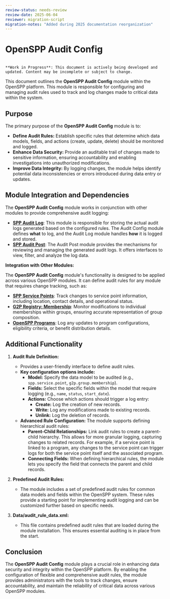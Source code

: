 ```yaml
---
review-status: needs-review
review-date: 2025-06-04
reviewer: migration-script
migration-notes: "Added during 2025 documentation reorganization"
---
```


# OpenSPP Audit Config

```{warning}

**Work in Progress**: This document is actively being developed and updated. Content may be incomplete or subject to change.
```

This document outlines the **OpenSPP Audit Config** module within the OpenSPP platform. This module is responsible for configuring and managing audit rules used to track and log changes made to critical data within the system.

## Purpose

The primary purpose of the **OpenSPP Audit Config** module is to:

* **Define Audit Rules:** Establish specific rules that determine which data models, fields, and actions (create, update, delete) should be monitored and logged.
* **Enhance Data Security:** Provide an auditable trail of changes made to sensitive information, ensuring accountability and enabling investigations into unauthorized modifications.
* **Improve Data Integrity:**  By logging changes, the module helps identify potential data inconsistencies or errors introduced during data entry or updates.

## Module Integration and Dependencies

The **OpenSPP Audit Config** module works in conjunction with other modules to provide comprehensive audit logging:

* **[SPP Audit Log](spp_audit_log)**: This module is responsible for storing the actual audit logs generated based on the configured rules. The Audit Config module defines **what** to log, and the Audit Log module handles **how** it is logged and stored.
* **[SPP Audit Post](spp_audit_post)**: The Audit Post module provides the mechanisms for reviewing and managing the generated audit logs. It offers interfaces to view, filter, and analyze the log data.

**Integration with Other Modules:**

The **OpenSPP Audit Config** module's functionality is designed to be applied across various OpenSPP modules.  It can define audit rules for any module that requires change tracking, such as:

* **[SPP Service Points](spp_service_points)**: Track changes to service point information, including location, contact details, and operational status.
* **[G2P Registry: Membership](g2p_registry_membership)**: Monitor modifications to individual memberships within groups, ensuring accurate representation of group composition.
* **[OpenSPP Programs](spp_programs)**: Log any updates to program configurations, eligibility criteria, or benefit distribution details.

## Additional Functionality

1. **Audit Rule Definition:** 
   *  Provides a user-friendly interface to define audit rules. 
   * **Key configuration options include:**
      * **Model:** Specify the data model to be audited (e.g., `spp.service.point`, `g2p.group.membership`).
      * **Fields:** Select the specific fields within the model that require logging (e.g., `name`, `status`, `start_date`).
      * **Actions:**  Choose which actions should trigger a log entry:
         * **Create:** Log the creation of new records.
         * **Write:** Log any modifications made to existing records.
         * **Unlink:** Log the deletion of records.
   * **Advanced Rule Configuration:** The module supports defining hierarchical audit rules:
      * **Parent-Child Relationships:**  Link audit rules to create a parent-child hierarchy. This allows for more granular logging, capturing changes to related records. For example, if a service point is linked to a program, any changes to the service point can trigger logs for both the service point itself and the associated program.
      * **Connecting Fields:** When defining hierarchical rules, the module lets you specify the field that connects the parent and child records.

2. **Predefined Audit Rules:**
   * The module includes a set of predefined audit rules for common data models and fields within the OpenSPP system. These rules provide a starting point for implementing audit logging and can be customized further based on specific needs.

3. **Data/audit_rule_data.xml:** 
    * This file contains predefined audit rules that are loaded during the module installation. This ensures essential auditing is in place from the start.

## Conclusion

The **OpenSPP Audit Config** module plays a crucial role in enhancing data security and integrity within the OpenSPP platform. By enabling the configuration of flexible and comprehensive audit rules, the module provides administrators with the tools to track changes, ensure accountability, and maintain the reliability of critical data across various OpenSPP modules. 
